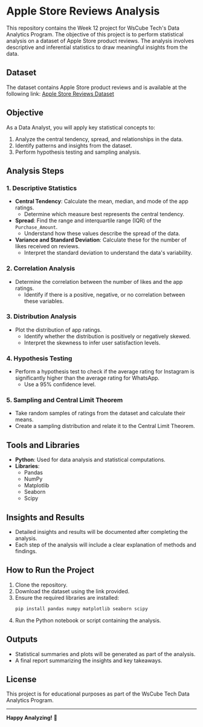 # Apple Store Reviews Analysis

This repository contains the Week 12 project for WsCube Tech's Data Analytics Program. The objective of this project is to perform statistical analysis on a dataset of Apple Store product reviews. The analysis involves descriptive and inferential statistics to draw meaningful insights from the data.

## Dataset

The dataset contains Apple Store product reviews and is available at the following link: [Apple Store Reviews Dataset](https://drive.google.com/file/d/1NfhChTBqxuhjY05zsUV0oQjWb0bO18mD/view?usp=sharing)

## Objective

As a Data Analyst, you will apply key statistical concepts to:

1. Analyze the central tendency, spread, and relationships in the data.
2. Identify patterns and insights from the dataset.
3. Perform hypothesis testing and sampling analysis.

## Analysis Steps

### 1. Descriptive Statistics
- **Central Tendency**: Calculate the mean, median, and mode of the app ratings.
  - Determine which measure best represents the central tendency.
- **Spread**: Find the range and interquartile range (IQR) of the `Purchase_Amount`.
  - Understand how these values describe the spread of the data.
- **Variance and Standard Deviation**: Calculate these for the number of likes received on reviews.
  - Interpret the standard deviation to understand the data's variability.

### 2. Correlation Analysis
- Determine the correlation between the number of likes and the app ratings.
  - Identify if there is a positive, negative, or no correlation between these variables.

### 3. Distribution Analysis
- Plot the distribution of app ratings.
  - Identify whether the distribution is positively or negatively skewed.
  - Interpret the skewness to infer user satisfaction levels.

### 4. Hypothesis Testing
- Perform a hypothesis test to check if the average rating for Instagram is significantly higher than the average rating for WhatsApp.
  - Use a 95% confidence level.

### 5. Sampling and Central Limit Theorem
- Take random samples of ratings from the dataset and calculate their means.
- Create a sampling distribution and relate it to the Central Limit Theorem.

## Tools and Libraries

- **Python**: Used for data analysis and statistical computations.
- **Libraries**:
  - Pandas
  - NumPy
  - Matplotlib
  - Seaborn
  - Scipy

## Insights and Results
- Detailed insights and results will be documented after completing the analysis.
- Each step of the analysis will include a clear explanation of methods and findings.

## How to Run the Project
1. Clone the repository.
2. Download the dataset using the link provided.
3. Ensure the required libraries are installed:
   ```bash
   pip install pandas numpy matplotlib seaborn scipy
   ```
4. Run the Python notebook or script containing the analysis.

## Outputs
- Statistical summaries and plots will be generated as part of the analysis.
- A final report summarizing the insights and key takeaways.

## License
This project is for educational purposes as part of the WsCube Tech Data Analytics Program.

---

**Happy Analyzing!** 🚀
